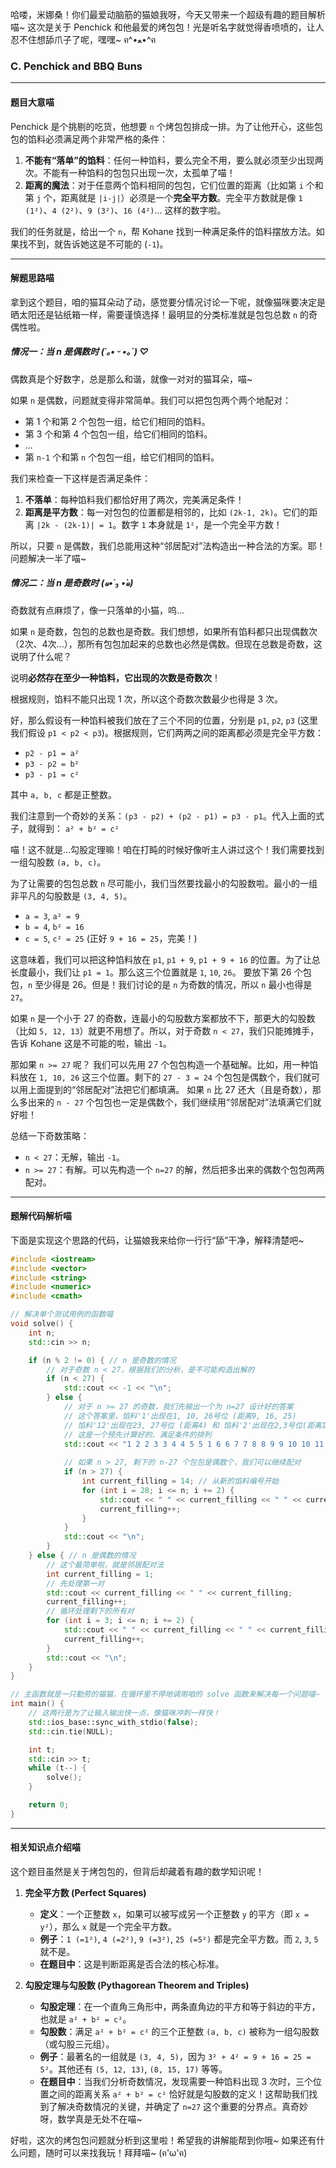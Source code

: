 哈喽，米娜桑！你们最爱动脑筋的猫娘我呀，今天又带来一个超级有趣的题目解析喵~ 这次是关于 Penchick 和他最爱的烤包包！光是听名字就觉得香喷喷的，让人忍不住想舔爪子了呢，嘿嘿~ ฅ^•ﻌ•^ฅ

### C. Penchick and BBQ Buns

---

#### 题目大意喵

Penchick 是个挑剔的吃货，他想要 `n` 个烤包包排成一排。为了让他开心，这些包包的馅料必须满足两个非常严格的条件：

1.  **不能有“落单”的馅料**：任何一种馅料，要么完全不用，要么就必须至少出现两次。不能有一种馅料的包包只出现一次，太孤单了喵！
2.  **距离的魔法**：对于任意两个馅料相同的包包，它们位置的距离（比如第 `i` 个和第 `j` 个，距离就是 `|i-j|`）必须是一个**完全平方数**。完全平方数就是像 `1 (1²)`、`4 (2²)`、`9 (3²)`、`16 (4²)`... 这样的数字啦。

我们的任务就是，给出一个 `n`，帮 Kohane 找到一种满足条件的馅料摆放方法。如果找不到，就告诉她这是不可能的 (`-1`)。

---

#### 解题思路喵

拿到这个题目，咱的猫耳朵动了动，感觉要分情况讨论一下呢，就像猫咪要决定是晒太阳还是钻纸箱一样，需要谨慎选择！最明显的分类标准就是包包总数 `n` 的奇偶性啦。

##### 情况一：当 n 是偶数时 (´｡• ᵕ •｡`) ♡

偶数真是个好数字，总是那么和谐，就像一对对的猫耳朵，喵~

如果 `n` 是偶数，问题就变得非常简单。我们可以把包包两个两个地配对：
*   第 1 个和第 2 个包包一组，给它们相同的馅料。
*   第 3 个和第 4 个包包一组，给它们相同的馅料。
*   ...
*   第 `n-1` 个和第 `n` 个包包一组，给它们相同的馅料。

我们来检查一下这样是否满足条件：
1.  **不落单**：每种馅料我们都恰好用了两次，完美满足条件！
2.  **距离是平方数**：每一对包包的位置都是相邻的，比如 `(2k-1, 2k)`。它们的距离 `|2k - (2k-1)| = 1`。数字 `1` 本身就是 `1²`，是一个完全平方数！

所以，只要 `n` 是偶数，我们总能用这种“邻居配对”法构造出一种合法的方案。耶！问题解决一半了喵~

##### 情况二：当 n 是奇数时 (๑•́ ₃ •̀๑)

奇数就有点麻烦了，像一只落单的小猫，呜...

如果 `n` 是奇数，包包的总数也是奇数。我们想想，如果所有馅料都只出现偶数次（2次、4次...），那所有包包加起来的总数也必然是偶数。但现在总数是奇数，这说明了什么呢？

说明**必然存在至少一种馅料，它出现的次数是奇数次**！

根据规则，馅料不能只出现 1 次，所以这个奇数次数最少也得是 3 次。

好，那么假设有一种馅料被我们放在了三个不同的位置，分别是 `p1`, `p2`, `p3` (这里我们假设 `p1 < p2 < p3`)。根据规则，它们两两之间的距离都必须是完全平方数：
*   `p2 - p1 = a²`
*   `p3 - p2 = b²`
*   `p3 - p1 = c²`

其中 `a, b, c` 都是正整数。

我们注意到一个奇妙的关系：`(p3 - p2) + (p2 - p1) = p3 - p1`。代入上面的式子，就得到：
`a² + b² = c²`

喵！这不就是...勾股定理嘛！咱在打盹的时候好像听主人讲过这个！我们需要找到一组勾股数 `(a, b, c)`。

为了让需要的包包总数 `n` 尽可能小，我们当然要找最小的勾股数啦。最小的一组非平凡的勾股数是 `(3, 4, 5)`。
*   `a = 3`, `a² = 9`
*   `b = 4`, `b² = 16`
*   `c = 5`, `c² = 25` (正好 `9 + 16 = 25`，完美！)

这意味着，我们可以把这种馅料放在 `p1`, `p1 + 9`, `p1 + 9 + 16` 的位置。为了让总长度最小，我们让 `p1 = 1`。那么这三个位置就是 `1`, `10`, `26`。
要放下第 26 个包包，`n` 至少得是 26。但是！我们讨论的是 `n` 为奇数的情况，所以 `n` 最小也得是 `27`。

如果 `n` 是一个小于 27 的奇数，连最小的勾股数方案都放不下，那更大的勾股数（比如 `5, 12, 13`）就更不用想了。所以，对于奇数 `n < 27`，我们只能摊摊手，告诉 Kohane 这是不可能的啦，输出 `-1`。

那如果 `n >= 27` 呢？
我们可以先用 27 个包包构造一个基础解。比如，用一种馅料放在 `1, 10, 26` 这三个位置。剩下的 `27 - 3 = 24` 个包包是偶数个，我们就可以用上面提到的“邻居配对”法把它们都填满。
如果 `n` 比 27 还大（且是奇数），那么多出来的 `n - 27` 个包包也一定是偶数个，我们继续用“邻居配对”法填满它们就好啦！

总结一下奇数策略：
*   `n < 27`：无解，输出 `-1`。
*   `n >= 27`：有解。可以先构造一个 `n=27` 的解，然后把多出来的偶数个包包两两配对。

---

#### 题解代码解析喵

下面是实现这个思路的代码，让猫娘我来给你一行行“舔”干净，解释清楚吧~

```cpp
#include <iostream>
#include <vector>
#include <string>
#include <numeric>
#include <cmath>

// 解决单个测试用例的函数喵
void solve() {
    int n;
    std::cin >> n;

    if (n % 2 != 0) { // n 是奇数的情况
        // 对于奇数 n < 27，根据我们的分析，是不可能构造出解的
        if (n < 27) {
            std::cout << -1 << "\n";
        } else {
            // 对于 n >= 27 的奇数，我们先输出一个为 n=27 设计好的答案
            // 这个答案里，馅料'1'出现在1, 10, 26号位 (距离9, 16, 25)
            // 馅料'12'出现在23, 27号位 (距离4) 和 馅料'2'出现在2,3号位(距离1) ... 其他都是配对的
            // 这是一个预先计算好的、满足条件的排列
            std::cout << "1 2 2 3 3 4 4 5 5 1 6 6 7 7 8 8 9 9 10 10 11 11 12 13 13 1 12";
            
            // 如果 n > 27, 剩下的 n-27 个包包是偶数个，我们可以继续配对
            if (n > 27) {
                int current_filling = 14; // 从新的馅料编号开始
                for (int i = 28; i <= n; i += 2) {
                    std::cout << " " << current_filling << " " << current_filling;
                    current_filling++;
                }
            }
            std::cout << "\n";
        }
    } else { // n 是偶数的情况
        // 这个最简单啦，就是邻居配对法
        int current_filling = 1;
        // 先处理第一对
        std::cout << current_filling << " " << current_filling;
        current_filling++;
        // 循环处理剩下的所有对
        for (int i = 3; i <= n; i += 2) {
            std::cout << " " << current_filling << " " << current_filling;
            current_filling++;
        }
        std::cout << "\n";
    }
}

// 主函数就是一只勤劳的猫猫，在循环里不停地调用咱的 solve 函数来解决每一个问题喵~
int main() {
    // 这两行是为了让输入输出快一点，像猫咪冲刺一样快！
    std::ios_base::sync_with_stdio(false);
    std::cin.tie(NULL);

    int t;
    std::cin >> t;
    while (t--) {
        solve();
    }

    return 0;
}
```

---

#### 相关知识点介绍喵

这个题目虽然是关于烤包包的，但背后却藏着有趣的数学知识呢！

1.  **完全平方数 (Perfect Squares)**
    *   **定义**：一个正整数 `x`，如果可以被写成另一个正整数 `y` 的平方（即 `x = y²`），那么 `x` 就是一个完全平方数。
    *   **例子**：`1 (=1²)`, `4 (=2²)`, `9 (=3²)`, `25 (=5²)` 都是完全平方数。而 `2`, `3`, `5` 就不是。
    *   **在题目中**：这是判断距离是否合法的核心标准。

2.  **勾股定理与勾股数 (Pythagorean Theorem and Triples)**
    *   **勾股定理**：在一个直角三角形中，两条直角边的平方和等于斜边的平方，也就是 `a² + b² = c²`。
    *   **勾股数**：满足 `a² + b² = c²` 的三个正整数 `(a, b, c)` 被称为一组勾股数（或勾股三元组）。
    *   **例子**：最著名的一组就是 `(3, 4, 5)`，因为 `3² + 4² = 9 + 16 = 25 = 5²`。其他还有 `(5, 12, 13)`, `(8, 15, 17)` 等等。
    *   **在题目中**：当我们分析奇数情况，发现需要一种馅料出现 3 次时，三个位置之间的距离关系 `a² + b² = c²` 恰好就是勾股数的定义！这帮助我们找到了解决奇数情况的关键，并确定了 `n=27` 这个重要的分界点。真奇妙呀，数学真是无处不在喵~

好啦，这次的烤包包问题就分析到这里啦！希望我的讲解能帮到你哦~ 如果还有什么问题，随时可以来找我玩！拜拜喵~ (ฅ'ω'ฅ)